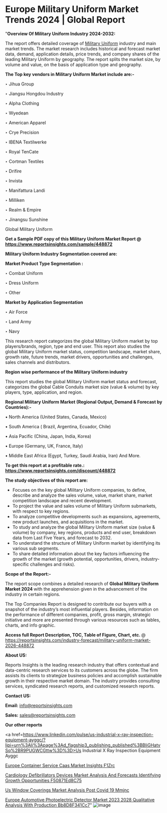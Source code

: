 # Europe Military Uniform Market Trends 2024 | Global Report

 "<strong>Overview Of Military Uniform Industry 2024-2032:</strong>

The report offers detailed coverage of <a href=https://www.reportsinsights.com/sample/448872>Military Uniform</a> industry and main market trends. The market research includes historical and forecast market data, demand, application details, price trends, and company shares of the leading Military Uniform by geography. The report splits the market size, by volume and value, on the basis of application type and geography.

<strong>The Top key vendors in Military Uniform Market include are:- </strong>

‣ Jihua Group

‣ Jiangsu Hongdou Industry

‣ Alpha Clothing

‣ Wyedean

‣ American Apparel

‣ Crye Precision

‣ IBENA Textilwerke

‣ Royal TenCate

‣ Cortman Textiles

‣ Drifire

‣ Invista

‣ Manifattura Landi

‣ Milliken

‣ Realm & Empire

‣ Jinangsu Sunshine

Global Military Uniform

<strong>Get a Sample PDF copy of this Military Uniform Market Report </strong><strong>@ <a href=https://www.reportsinsights.com/sample/448872 style=color:#0000ff;>https://www.reportsinsights.com/sample/448872</a> </strong>

<strong>Military Uniform Industry Segmentation covered are:</strong>

<strong>Market Product Type Segmentation :</strong>

‣ Combat Uniform

‣ Dress Uniform

‣ Other

<strong>Market by Application Segmentation</strong>

‣ Air Force

‣ Land Army

‣ Navy

This research report categorizes the global Military Uniform market by top players/brands, region, type and end user. This report also studies the global Military Uniform market status, competition landscape, market share, growth rate, future trends, market drivers, opportunities and challenges, sales channels and distributors.

<strong>Region wise performance of the Military Uniform industry</strong><strong> </strong>

This report studies the global Military Uniform market status and forecast, categorizes the global Cable Conduits market size (value &amp; volume) by key players, type, application, and region. 

<strong>Regional Military Uniform Market (Regional Output, Demand &amp; Forecast by Countries):-</strong>

• North America (United States, Canada, Mexico)

• South America ( Brazil, Argentina, Ecuador, Chile)

• Asia Pacific (China, Japan, India, Korea)

• Europe (Germany, UK, France, Italy)

• Middle East Africa (Egypt, Turkey, Saudi Arabia, Iran) And More.

<strong>To get this report at a profitable rate.: <a href=https://www.reportsinsights.com/discount/448872 style=color:#0000ff;>https://www.reportsinsights.com/discount/448872</a></strong>

<strong>The study objectives of this report are:</strong>
<ul>
  <li>Focuses on the key global Military Uniform companies, to define, describe and analyze the sales volume, value, market share, market competition landscape and recent development.</li>
  <li>To project the value and sales volume of Military Uniform submarkets, with respect to key regions.</li>
  <li>To analyze competitive developments such as expansions, agreements, new product launches, and acquisitions in the market.</li>
  <li>To study and analyze the global Military Uniform market size (value &amp; volume) by company, key regions, products and end user, breakdown data from Last Five Years, and forecast to 2032.</li>
  <li>To understand the structure of Military Uniform market by identifying its various sub segments.</li>
  <li>To share detailed information about the key factors influencing the growth of the market (growth potential, opportunities, drivers, industry-specific challenges and risks).</li>
</ul>
<strong>Scope of the Report:-</strong><strong> </strong>

The report scope combines a detailed research of <strong>Global Military Uniform Market 2024 </strong>with the apprehension given in the advancement of the industry in certain regions.

The Top Companies Report is designed to contribute our buyers with a snapshot of the industry’s most influential players. Besides, information on the performance of different companies, profit, gross margin, strategic initiative and more are presented through various resources such as tables, charts, and info graphic.

<strong>Access full Report Description, TOC, Table of Figure, Chart, etc. </strong>@   <a href=https://reportsinsights.com/industry-forecast/military-uniform-market-2026-448872 style=color:#0000ff;>https://reportsinsights.com/industry-forecast/military-uniform-market-2026-448872</a>

<strong>About US:</strong>

Reports Insights is the leading research industry that offers contextual and data-centric research services to its customers across the globe. The firm assists its clients to strategize business policies and accomplish sustainable growth in their respective market domain. The industry provides consulting services, syndicated research reports, and customized research reports.

<strong>Contact US:</strong>

<p class=""""><b>Email:</b> <a href=mailto:info@reportsinsights.com>info@reportsinsights.com</a></p>
<p class=""""><b>Sales:</b> <a href=mailto:sales@reportsinsights.com>sales@reportsinsights.com</a></p>

<strong>Our other reports</strong>

<a href=https://www.linkedin.com/pulse/us-industrial-x-ray-inspection-equipment-ayggc/?lipi=urn%3Ali%3Apage%3Ad_flagship3_publishing_published%3BBliGHatvSq%2BR9PUGWCGttw%3D%3D>Us Industrial X Ray Inspection Equipment Ayggc</a>

<a href=https://www.linkedin.com/pulse/europe-container-service-caas-market-insights-f1zrc/>Europe Container Service Caas Market Insights F1Zrc</a>

<a href=https://medium.com/@aaradhyashinde84758/cardiology-defibrillators-devices-market-analysis-and-forecasts-identifying-growth-opportunities-f50871ed8c75>Cardiology Defibrillators Devices Market Analysis And Forecasts Identifying Growth Opportunities F50871Ed8C75</a>

<a href=https://www.linkedin.com/pulse/us-window-coverings-market-analysis-post-covid-19-mmjnc/>Us Window Coverings Market Analysis Post Covid 19 Mmjnc</a>

<a href=https://medium.com/@yadavahaan91/europe-automotive-photoelectric-detector-market-2023-2028-qualitative-analysis-with-production-bb8d8f341cc7>Europe Automotive Photoelectric Detector Market 2023 2028 Qualitative Analysis With Production Bb8D8F341Cc7</a>"
![image](https://github.com/daminid12/RImarketresearch/assets/158430485/74120533-9ed9-43ca-987c-03c0b0af9214)

